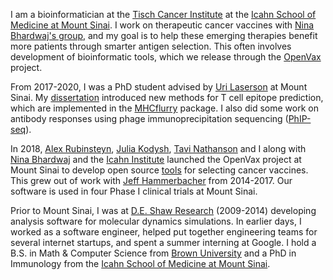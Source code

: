 I am a bioinformatician at the [Tisch Cancer Institute](https://icahn.mssm.edu/research/tisch) at
the [Icahn School of Medicine at Mount Sinai](https://icahn.mssm.edu/). I work on
therapeutic cancer vaccines with [Nina Bhardwaj's group](https://icahn.mssm.edu/profiles/nina-bhardwaj),
and my goal is to help these emerging therapies benefit more
patients through smarter antigen selection. This often involves development of
bioinformatic tools, which we release through the [OpenVax](https://github.com/openvax) project.

From 2017-2020, I was a PhD student advised by [Uri Laserson](https://twitter.com/laserson?lang=en)
at Mount Sinai. My [dissertation](/pdfs/TimODonnell-dissertation.pdf) introduced
new methods for T cell epitope prediction, which are implemented in the
[MHCflurry](https://github.com/openvax/mhcflurry) package. I also did some work
on antibody responses using phage immunoprecipitation
sequencing ([PhIP-seq](https://en.wikipedia.org/wiki/PhIP-Seq)).

In 2018, [Alex Rubinsteyn](https://twitter.com/iskander),
[Julia Kodysh](https://twitter.com/JuliaKodysh),
[Tavi Nathanson](https://twitter.com/tavinathanson) and I along with
[Nina Bhardwaj](https://icahn.mssm.edu/profiles/nina-bhardwaj) and the [Icahn
Institute](https://icahn.mssm.edu/research/genomics) launched the 
OpenVax project at Mount Sinai to develop open source [tools](https://github.com/openvax)
for selecting cancer vaccines. This grew out of work with
[Jeff Hammerbacher](https://www.hammerlab.org/) from 2014-2017. Our software
is used in four Phase I clinical trials at Mount Sinai.

Prior to Mount Sinai, I was at [D.E. Shaw Research](https://www.deshawresearch.com/)
(2009-2014) developing analysis software for molecular dynamics simulations. In earlier days, I worked as a
software engineer, helped put together engineering teams
for several internet startups, and spent a summer interning at Google. I hold a
B.S. in Math & Computer Science from [Brown University](https://cs.brown.edu) and
a PhD in Immunology from the [Icahn School of Medicine at Mount Sinai](https://icahn.mssm.edu/).
